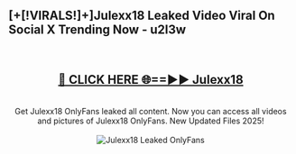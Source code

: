 <h2>[+[!VIRALS!]+]Julexx18 Leaked Video Viral On Social X Trending Now - u2l3w</h2>
<br>
<div align="center">
<h2><a href="https://libra.edu.pl?Julexx18" rel="nofollow">🔴 CLICK HERE 🌐==►► Julexx18</a></h2>
<br>
Get Julexx18 OnlyFans leaked all content. Now you can access all videos and pictures of Julexx18 OnlyFans. New Updated Files 2025!
<br>
<br>
<a href="https://libra.edu.pl?Julexx18" rel="nofollow" data-target="animated-image.originalLink"><img src="https://i.ibb.co.com/WyWwxjT/player-gif2.gif" alt="Julexx18 Leaked OnlyFans" style="max-width: 100%; display: inline-block;" data-target="animated-image.originalImage"></a>
</div>
<br>